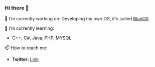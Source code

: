### Hi there 👋

<!--
**dani2318/dani2318** is a ✨ _special_ ✨ repository because its `README.md` (this file) appears on your GitHub profile.

Here are some ideas to get you started:

- 🔭 I’m currently working on ...
- 🌱 I’m currently learning ...
- 👯 I’m looking to collaborate on ...
- 🤔 I’m looking for help with ...
- 💬 Ask me about ...
- 📫 How to reach me: ...
- 😄 Pronouns: ...
- ⚡ Fun fact: ...
-->

🔭 I’m currently working on:
Developing my own OS, it's called <a href="https://github.com/dani2318/BlueOS">BlueOS</a>.

🌱 I’m currently learning:
- C++, C#, Java, PHP, MYSQL

📫 How to reach me:
- <b>Twitter:</b> <a href="twitter.com/thedaniele2002">Link</a>
